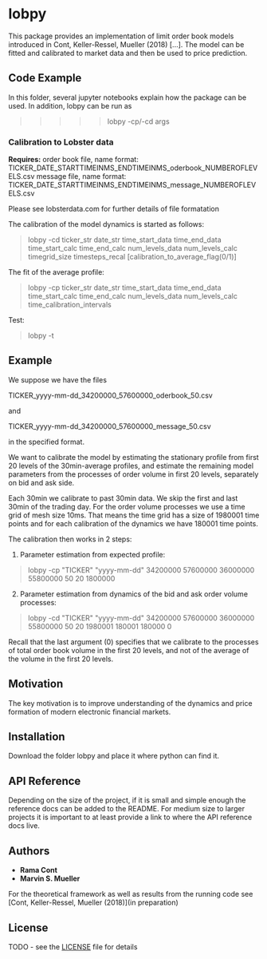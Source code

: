 # lobpy



This package provides an implementation of limit order book models introduced in Cont, Keller-Ressel, Mueller (2018) [...]. The model can be fitted and calibrated to market data and then be used to price prediction. 

## Code Example


In this folder, several jupyter notebooks explain how the package can be used. In addition, lobpy can be run as

>>>>> lobpy -cp/-cd args


### Calibration to Lobster data

**Requires:**
order book file, name format: TICKER_DATE_STARTTIMEINMS_ENDTIMEINMS_oderbook_NUMBEROFLEVELS.csv
message file, name format: TICKER_DATE_STARTTIMEINMS_ENDTIMEINMS_message_NUMBEROFLEVELS.csv

Please see lobsterdata.com for further details of file formatation

The calibration of the model dynamics is started as follows:


> lobpy -cd ticker_str date_str time_start_data time_end_data time_start_calc time_end_calc num_levels_data num_levels_calc timegrid_size timesteps_recal [calibration_to_average_flag(0/1)]

The fit of the average profile: 

> lobpy -cp ticker_str date_str time_start_data time_end_data time_start_calc time_end_calc num_levels_data num_levels_calc time_calibration_intervals


Test:
> lobpy -t


## Example

We suppose we have the files

TICKER_yyyy-mm-dd_34200000_57600000_oderbook_50.csv

and

TICKER_yyyy-mm-dd_34200000_57600000_message_50.csv

in the specified format.

We want to calibrate the model by estimating the stationary profile from first 20 levels of the 30min-average profiles, and estimate the remaining model parameters from the processes of order volume in first 20 levels, separately on bid and ask side. 

Each 30min we calibrate to past 30min data. We skip the first and last 30min of the trading day. 
For the order volume processes we use a time grid of mesh size 10ms. That means the time grid has a size of 1980001 time points and for each calibration of the dynamics we have 180001 time points.  

The calibration then works in 2 steps:

1) Parameter estimation from expected profile: 
> lobpy -cp "TICKER" "yyyy-mm-dd" 34200000 57600000 36000000 55800000 50 20 1800000

2) Parameter estimation from dynamics of the bid and ask order volume processes:

> lobpy -cd "TICKER" "yyyy-mm-dd" 34200000 57600000 36000000 55800000 50 20 1980001 180001 180000 0

Recall that the last argument (0) specifies that we calibrate to the processes of total order book volume in the first 20 levels, and not of the average of the volume in the first 20 levels. 


## Motivation

The key motivation is to improve understanding of the dynamics and price formation of modern electronic financial markets. 


## Installation

Download the folder lobpy and place it where python can find it. 

## API Reference

Depending on the size of the project, if it is small and simple enough the reference docs can be added to the README. For medium size to larger projects it is important to at least provide a link to where the API reference docs live.

## Authors

* **Rama Cont** 
* **Marvin S. Mueller** 

For the theoretical framework as well as results from the running code see [Cont, Keller-Ressel, Mueller (2018)](in preparation)


## License

TODO - see the [LICENSE](LICENSE) file for details

